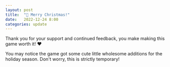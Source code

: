 ```yaml
---
layout: post
title:  "🎅 Merry Christmas!"
date:   2022-12-24 8:00
categories: update
---
```


Thank you for your support and continued feedback, 
you make making this game worth it! ❤️

You may notice the game got some cute little 
wholesome additions for the holiday season.
Don't worry, this is strictly temporary!



